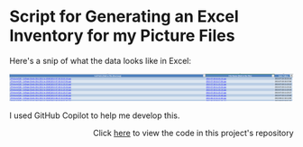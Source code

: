 # Script for Generating an Excel Inventory for my Picture Files

Here's a snip of what the data looks like in Excel:

![Screenshot](./Screenshot%202024-09-15%20102243.png)

I used GitHub Copilot to help me develop this. 

<p align="right">Click <a href="https://github.com/bhyman67/Generating-Picture-Inventory">here</a> to view the code in this project's repository<p>